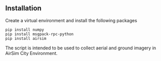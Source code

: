 ## Installation

Create a virtual environment and install the following packages

```
pip install numpy
pip install msgpack-rpc-python
pip install airsim
```

The script is intended to be used to collect aerial and ground imagery in AirSim City Environment.
